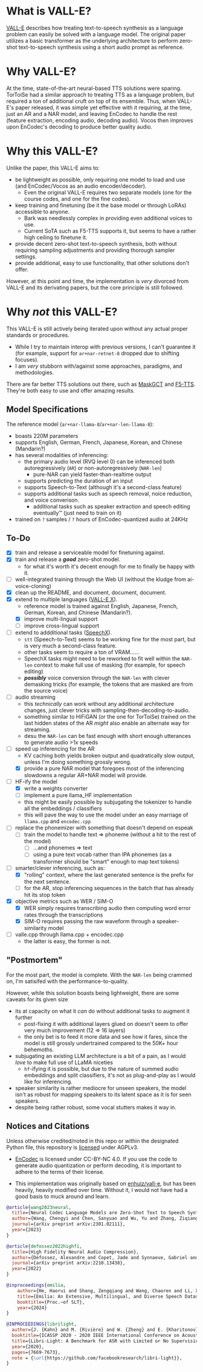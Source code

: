 # What is VALL-E?

[VALL-E](https://arxiv.org/abs/2301.02111) describes how treating text-to-speech synthesis as a language problem can easily be solved with a language model. The original paper utilizes a basic transformer as the underlying architecture to perform zero-shot text-to-speech synthesis using a short audio prompt as reference.

# Why VALL-E?

At the time, state-of-the-art neural-based TTS solutions were sparing. TorToiSe had a similar approach to treating TTS as a language problem, but required a ton of additional cruft on top of its ensemble. Thus, when VALL-E's paper released, it was simple yet effective with it requiring, at the time, just an AR and a NAR model, and leaving EnCodec to handle the rest (feature extraction, encoding audio, decoding audio). Vocos then improves upon EnCodec's decoding to produce better quality audio.

# Why this VALL-E?

Unlike the paper, this VALL-E aims to:
* be lightweight as possible, only requiring one model to load and use (and EnCodec/Vocos as an audio encoder/decoder).
	+ Even the original VALL-E requires two separate models (one for the course codes, and one for the fine codes).
* keep training and finetuning (be it the base model or through LoRAs) accessible to anyone.
	+ Bark was needlessly complex in providing even additional voices to use.
	+ Current SoTA such as F5-TTS supports it, but seems to have a rather high ceiling to finetune it. 
* provide decent zero-shot text-to-speech synthesis, both without requiring sampling adjustments and providing thorough sampler settings.
* provide additional, easy to use functionality, that other solutions don't offer.

However, at this point and time, the implementation is *very* divorced from VALL-E and its derivating papers, but the core principle is still followed.

# Why *not* this VALL-E?

This VALL-E is still actively being iterated upon without any actual proper standards or procedures.
* While I try to maintain interop with previous versions, I can't guarantee it (for example, support for `ar+nar-retnet-8` dropped due to shifting focuses).
* I am *very* stubborn with/against some approaches, paradigms, and methodologies.

There are far better TTS solutions out there, such as [MaskGCT](https://github.com/open-mmlab/Amphion/tree/main/models/tts/maskgct) and [F5-TTS](https://github.com/SWivid/F5-TTS). They're both easy to use and offer amazing results.

## Model Specifications

The reference model (`ar+nar-llama-8`/`ar+nar-len-llama-8`):
* boasts 220M parameters
* supports English, German, French, Japanese, Korean, and Chinese (Mandarin?)
* has several modalities of inferencing:
  * the primary audio level (RVQ level 0) can be inferenced both autoregressively (`AR`) or non-autoregressively (`NAR-len`)
    * pure-NAR can yield faster-than-realtime output
  * supports predicting the duration of an input
  * supports Speech-to-Text (although it's a second-class feature)
  * supports additional tasks such as speech removal, noice reduction, and voice converison.
    * additional tasks such as speaker extraction and speech editing eventually™ (just need to train on it)
* trained on `?` samples / `?` hours of EnCodec-quantized audio at 24KHz

## To-Do

* [x] train and release a serviceable model for finetuning against.
* [x] train and release a ***good*** zero-shot model.
  - for what it's worth it's decent enough for me to finally be happy with it.
* [ ] well-integrated training through the Web UI (without the kludge from ai-voice-cloning)
* [x] clean up the README, and document, document, document.
* [x] extend to multiple languages ([VALL-E X](https://arxiv.org/abs/2303.03926)).
  - reference model is trained against English, Japanese, French, German, Korean, and Chinese (Mandarin?).
  - [x] improve multi-lingual support
  - [ ] improve cross-lingual support
* [ ] extend to addditional tasks ([SpeechX](https://arxiv.org/abs/2308.06873)).
  - `stt` (Speech-to-Text) seems to be working fine for the most part, but is very much a second-class feature.
  - other tasks seem to require a ton of VRAM......
  - SpeechX tasks might need to be reworked to fit well within the `NAR-len` context to make full use of masking (for example, for speech editing)
  - ***possibly*** voice conversion through the `NAR-len` with clever demasking tricks (for example, the tokens that are masked are from the source voice)
* [ ] audio streaming
  - this *technically* can work without any additional architecture changes, just clever tricks with sampling-then-decoding-to-audio.
  - something similar to HiFiGAN (or the one for TorToiSe) trained on the last hidden states of the AR *might* also enable an alternate way for streaming.
  - desu the `NAR-len` can be fast enough with short enough utterances to generate audio >1x speeds
* [ ] speed up inferencing for the AR
  - KV caching both yields broken output and quadratically slow output, unless I'm doing something grossly wrong.
  * [x] provide a pure NAR model that foregoes most of the inferencing slowdowns a regular AR+NAR model will provide.
* [ ] HF-ify the model
  * [x] write a weights converter
  * [ ] implement a pure llama_HF implementation
  - this might be easily possible by subjugating the tokenizer to handle all the embeddings / classifiers
  - this will pave the way to use the model under an easy marriage of `llama.cpp` and `encodec.cpp`
* [ ] replace the phonemizer with something that doesn't depend on espeak
  * [ ] train the model to handle text => phoneme (without a hit to the rest of the model)
    * [ ] ...and phonemes => text
    * [ ] using a pure text vocab rather than IPA phonemes (as a transformer should be "smart" enough to map text tokens)
* [ ] smarter/clever inferencing, such as:
  * [x] "rolling" context, where the last generated sentence is the prefix for the next sentence.
  * [ ] for the AR, stop inferencing sequences in the batch that has already hit its stop token
* [x] objective metrics such as WER / SIM-O
  * [x] WER simply requires transcribing audio then computing word error rates through the transcriptions
  * [x] SIM-O requires passing the raw waveform through a speaker-similarity model
* [ ] valle.cpp through llama.cpp + encodec.cpp
  * the latter is easy, the former is not.

## "Postmortem"

For the most part, the model is complete. With the `NAR-len` being crammed on, I'm satisifed with the performance-to-quality.

However, while this solution boasts being lightweight, there are some caveats for its given size
* its at capacity on what it *can* do without additional tasks to augment it further
  * post-fixing it with additional layers glued on doesn't seem to offer very much improvement (12 => 16 layers)
  * the only bet is to feed it more data and see how it fares, since the model is still grossly undertrained compared to the 50K+ hour behemoths.
* subjugating an existing LLM architecture is a bit of a pain, as I would *love* to make full use of LLaMA niceties
  * `hf`-ifying it is possible, but due to the nature of summed audio embeddings and split classifiers, it's not as plug-and-play as I would like for inferencing.
* speaker similarity is rather mediocre for unseen speakers, the model isn't as robust for mapping speakers to its latent space as it is for seen speakers.
* despite being rather robust, some vocal stutters makes it way in.

## Notices and Citations

Unless otherwise credited/noted in this repo or within the designated Python file, this repository is [licensed](/LICENSE) under AGPLv3.

- [EnCodec](https://github.com/facebookresearch/encodec) is licensed under CC-BY-NC 4.0. If you use the code to generate audio quantization or perform decoding, it is important to adhere to the terms of their license.

- This implementation was originally based on [enhuiz/vall-e](https://github.com/enhuiz/vall-e), but has been heavily, heavily modified over time. Without it, I would not have had a good basis to muck around and learn.

```bibtex
@article{wang2023neural,
  title={Neural Codec Language Models are Zero-Shot Text to Speech Synthesizers},
  author={Wang, Chengyi and Chen, Sanyuan and Wu, Yu and Zhang, Ziqiang and Zhou, Long and Liu, Shujie and Chen, Zhuo and Liu, Yanqing and Wang, Huaming and Li, Jinyu and others},
  journal={arXiv preprint arXiv:2301.02111},
  year={2023}
}
```

```bibtex
@article{defossez2022highfi,
  title={High Fidelity Neural Audio Compression},
  author={Défossez, Alexandre and Copet, Jade and Synnaeve, Gabriel and Adi, Yossi},
  journal={arXiv preprint arXiv:2210.13438},
  year={2022}
}
```

```bibtex
@inproceedings{emilia,
    author={He, Haorui and Shang, Zengqiang and Wang, Chaoren and Li, Xuyuan and Gu, Yicheng and Hua, Hua and Liu, Liwei and Yang, Chen and Li, Jiaqi and Shi, Peiyang and Wang, Yuancheng and Chen, Kai and Zhang, Pengyuan and Wu, Zhizheng},
    title={Emilia: An Extensive, Multilingual, and Diverse Speech Dataset for Large-Scale Speech Generation},
    booktitle={Proc.~of SLT},
    year={2024}
}
```

```bibtex
@INPROCEEDINGS{librilight,
  author={J. {Kahn} and M. {Rivière} and W. {Zheng} and E. {Kharitonov} and Q. {Xu} and P. E. {Mazaré} and J. {Karadayi} and V. {Liptchinsky} and R. {Collobert} and C. {Fuegen} and T. {Likhomanenko} and G. {Synnaeve} and A. {Joulin} and A. {Mohamed} and E. {Dupoux}},
  booktitle={ICASSP 2020 - 2020 IEEE International Conference on Acoustics, Speech and Signal Processing (ICASSP)}, 
  title={Libri-Light: A Benchmark for ASR with Limited or No Supervision}, 
  year={2020},
  pages={7669-7673},
  note = {\url{https://github.com/facebookresearch/libri-light}},
}
```